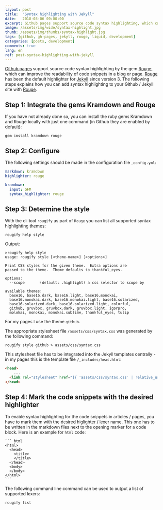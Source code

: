 ```yaml
---
layout: post
title:  "Syntax highlighting with Jekyll"
date:   2018-03-06 09:00:00
excerpt: Github pages support source code syntax highlighting, which can improve the readability of code snippets in a blog or page. This post explains, how it can be activated. 
image: /assets/img/wide/syntax-highlight.jpg
thumb: /assets/img/thumbs/syntax-highlight.jpg
tags: [github, gh-pages, jekyll, rouge, liquid, development]
categories: [posts, development]
comments: true
lang: en
ref: post-syntax-highlighting-with-jekyll
---
```


[Github pages](https://pages.github.com/) support source code syntax highlighting by the gem 
[Rouge](https://github.com/jneen/rouge), which can improve the readability of code snippets in a blog or page.
[Rouge](https://github.com/jneen/rouge) has been the default highlighter for [Jekyll](https://jekyllrb.com/) since version 3. The following steps explains how you can add syntax highlighting to your Github / Jekyll site with [Rouge](https://github.com/jneen/rouge).

## Step 1: Integrate the gems Kramdown and Rouge

If you have not already done so, you can install the ruby gems Kramdown and Rouge locally with just one command (in Github they are enabled by default):

``` shell
gem install kramdown rouge
```

## Step 2: Configure

The following settings should be made in the configuration file `_config.yml`:

``` yaml
markdown: kramdown
highlighter: rouge

kramdown:
  input: GFM
  syntax_highlighter: rouge
```

## Step 3: Determine the style

With the cli tool `rougify` as part of `Rouge` you can list all supported syntax highlighting themes:

``` shell
rougify help style
``` 

Output:

``` shell
>rougify help style
usage: rougify style [<theme-name>] [<options>]

Print CSS styles for the given theme.  Extra options are
passed to the theme.  Theme defaults to thankful_eyes.

options:
  --scope       (default: .highlight) a css selector to scope by

available themes:
  base16, base16.dark, base16.light, base16.monokai, 
  base16.monokai.dark, base16.monokai.light, base16.solarized, 
  base16.solarized.dark, base16.solarized.light, colorful, 
  github, gruvbox, gruvbox.dark, gruvbox.light, igorpro, 
  molokai, monokai, monokai.sublime, thankful_eyes, tulip
```

For my pages I use the theme `github`. 

The appropriate stylesheet file `/assets/css/syntax.css` was generated by the following command:

``` shell
rougify style github > assets/css/syntax.css
```

This stylesheet file has to be integrated into the Jekyll templates centrally - in my pages this is the template file `/_includes/head.html`:

``` html
<head>
    ...
  <link rel="stylesheet" href="{{ 'assets/css/syntax.css' | relative_url }}" />
</head>

```

## Step 4: Mark the code snippets with the desired highlighter

To enable syntax highlighting for the code snippets in articles / pages, you have to mark them with the desired higlighter / lexer name. This one has to be written in the markdown files next to the opening marker for a code block. Here is an example for `html` code:

    ``` html
    <html>
      <head>
		<title>
		</title>
      </head>
      <body>
      </body>
    </html>
    ```

The following command line command can be used to output a list of supported lexers:

``` shell
rougify list
```
